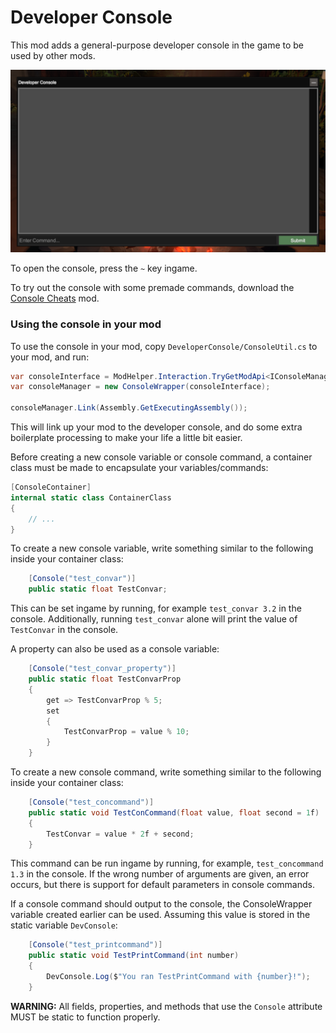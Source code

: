 # Developer Console
This mod adds a general-purpose developer console in the game to be used by other mods. 

![Ingame Screenshot](https://raw.githubusercontent.com/Smaedd/OW_DeveloperConsole/main/docs/ConsoleIngame.png)

To open the console, press the `~` key ingame.

To try out the console with some premade commands, download the [Console Cheats](https://github.com/Smaedd/OW_ConsoleCheats) mod.

### Using the console in your mod

To use the console in your mod, copy `DeveloperConsole/ConsoleUtil.cs` to your mod, and run: 
```cs
var consoleInterface = ModHelper.Interaction.TryGetModApi<IConsoleManager>("Smaed.DeveloperConsole");
var consoleManager = new ConsoleWrapper(consoleInterface);

consoleManager.Link(Assembly.GetExecutingAssembly());
```

This will link up your mod to the developer console, and do some extra boilerplate processing to make your life a little bit easier. 

Before creating a new console variable or console command, a container class must be made to encapsulate your variables/commands:
```cs
[ConsoleContainer]
internal static class ContainerClass
{
	// ...
}
```

To create a new console variable, write something similar to the following inside your container class:
```cs
	[Console("test_convar")]
	public static float TestConvar;
```

This can be set ingame by running, for example `test_convar 3.2` in the console. Additionally, running `test_convar` alone will print the value of `TestConvar` in the console.

A property can also be used as a console variable:
```cs
	[Console("test_convar_property")]
	public static float TestConvarProp 
	{
		get => TestConvarProp % 5;
		set
		{
			TestConvarProp = value % 10;
		}
	}
```

To create a new console command, write something similar to the following inside your container class:
```cs
	[Console("test_concommand")]
	public static void TestConCommand(float value, float second = 1f) 
	{
		TestConvar = value * 2f + second;
	}
```

This command can be run ingame by running, for example, `test_concommand 1.3` in the console. If the wrong number of arguments are given, an error occurs, but there is support for default parameters in console commands.

If a console command should output to the console, the ConsoleWrapper variable created earlier can be used. Assuming this value is stored in the static variable `DevConsole`:
```cs
	[Console("test_printcommand")]
	public static void TestPrintCommand(int number)
	{
		DevConsole.Log($"You ran TestPrintCommand with {number}!");
	}
```

**WARNING:** All fields, properties, and methods that use the `Console` attribute MUST be static to function properly.
